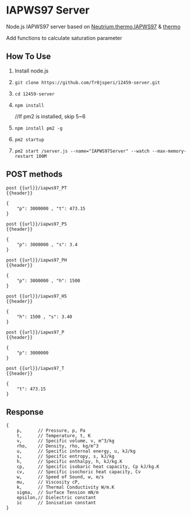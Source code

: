 # IAPWS97 Server

Node.js IAPWS97 server based on 
[Neutrium.thermo.IAPWS97](https://github.com/neutrium/thermo.eos.iapws97) &
[thermo](https://github.com/dsantonio/thermo)

Add functions to calculate saturation parameter

## How To Use

 1. Install node.js
 2. `git clone https://github.com/Tr0jsperi/12459-server.git`
 3. `cd 12459-server`
 4. `npm install`

    //If pm2 is installed, skip 5~6
 5. `npm install pm2 -g`
 6. `pm2 startup`
 7. `pm2 start /server.js --name="IAPWS97Server" --watch --max-memory-restart 100M`
 
## POST methods
	post {{url}}/iapws97_PT
	{{header}} 

	{
		"p": 3000000 , "t": 473.15
	} 

	post {{url}}/iapws97_PS
	{{header}} 

	{
		"p": 3000000 , "s": 3.4
	} 

	post {{url}}/iapws97_PH
	{{header}} 

	{
		"p": 3000000 , "h": 1500
	} 

	post {{url}}/iapws97_HS
	{{header}} 

	{
		"h": 1500 , "s": 3.40
	} 

	post {{url}}/iapws97_P
	{{header}} 

	{
		"p": 3000000
	} 

	post {{url}}/iapws97_T
	{{header}} 

	{
		"t": 473.15
	} 



## Response

	{
		p, 		// Pressure, p, Pa
		t, 		// Temperature, t, K
		v, 		// Specific volume, v, m^3/kg
		rho,	// Density, rho, kg/m^3
		u,		// Specific internal energy, u, kJ/kg
		s,		// Specific entropy, s, kJ/kg
		h, 		// Specific enthalpy, h, kJ/kg.K
		cp,		// Specific isobaric heat capacity, Cp kJ/kg.K
		cv,		// Specific isochoric heat capacity, Cv
		w,		// Speed of Sound, w, m/s
		mu,		// Viscosity cP,
		k,		// Thermal Conductivity W/m.K
		sigma,	// Surface Tension mN/m
		epsilon,// Dielectric constant
		ic		// Ionisation constant
	}
